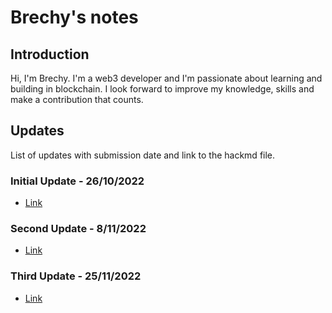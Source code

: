 # Brechy's notes

## Introduction

Hi, I'm Brechy. I'm a web3 developer and I'm passionate about learning and building in blockchain. I look forward to improve my knowledge, skills and make a contribution that counts.

## Updates

List of updates with submission date and link to the hackmd file.

### Initial Update - 26/10/2022

 - [Link](https://hackmd.io/@brech1/epf-update-1)
 
### Second Update - 8/11/2022

 - [Link](https://hackmd.io/@brech1/epf-update-2)
 
### Third Update - 25/11/2022

 - [Link](https://hackmd.io/@brech1/epf-update-3)
 